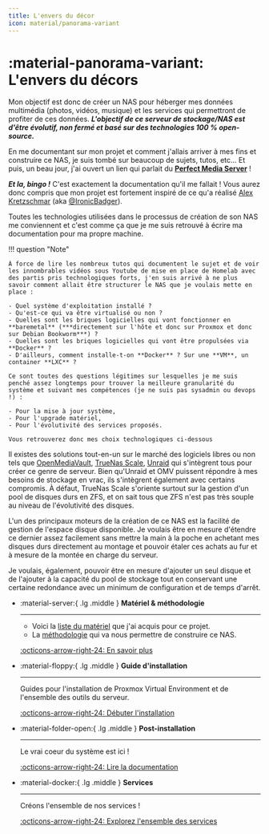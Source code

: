 ```yaml
---
title: L'envers du décor
icon: material/panorama-variant
---
```


# **:material-panorama-variant: L'envers du décors**

Mon objectif est donc de créer un NAS pour héberger mes données multimédia (photos, vidéos, musique) et les services qui permettront de profiter de ces données. ***L'objectif de ce serveur de stockage/NAS est d'être évolutif, non fermé et basé sur des technologies 100 % open-source.***

En me documentant sur mon projet et comment j'allais arriver à mes fins et construire ce NAS, je suis tombé sur beaucoup de sujets, tutos, etc... Et puis, un beau jour, j'ai ouvert un lien qui parlait du **[Perfect Media Server](https://perfectmediaserver.com/)** !

***Et la, bingo !*** C'est exactement la documentation qu'il me fallait ! Vous aurez donc compris que mon projet est fortement inspiré de ce qu'a réalisé [Alex Kretzschmar](https://www.linkedin.com/in/alex-kretzschmar/) (aka [@IronicBadger](https://twitter.com/ironicbadger)).

Toutes les technologies utilisées dans le processus de création de son NAS me conviennent et c'est comme ça que je me suis retrouvé à écrire ma documentation pour ma propre machine.

!!! question "Note"

    À force de lire les nombreux tutos qui documentent le sujet et de voir les innombrables vidéos sous Youtube de mise en place de Homelab avec des partis pris technologiques forts, j'en suis arrivé à ne plus savoir comment allait être structurer le NAS que je voulais mette en place :

    - Quel système d'exploitation installé ?
    - Qu'est-ce qui va être virtualisé ou non ?
    - Quelles sont les briques logicielles qui vont fonctionner en **baremetal** (***directement sur l'hôte et donc sur Proxmox et donc sur Debian Bookworm***) ?
    - Quelles sont les briques logicielles qui vont être propulsées via **Docker** ?
    - D'ailleurs, comment installe-t-on **Docker** ? Sur une **VM**, un container **LXC** ?

    Ce sont toutes des questions légitimes sur lesquelles je me suis penché assez longtemps pour trouver la meilleure granularité du système et suivant mes compétences (je ne suis pas sysadmin ou devops !) :

    - Pour la mise à jour système,
    - Pour l'upgrade matériel,
    - Pour l'évolutivité des services proposés.

    Vous retrouverez donc mes choix technologiques ci-dessous

Il existes des solutions tout-en-un sur le marché des logiciels libres ou non tels que [OpenMediaVault](https://www.openmediavault.org/), [TrueNas Scale](https://www.truenas.com/truenas-scale/), [Unraid](https://unraid.net/fr) qui s'intègrent tous pour créer ce genre de serveur. Bien qu'Unraid et OMV puissent répondre à mes besoins de stockage en vrac, ils s'intègrent également avec certains compromis. À défaut, TrueNas Scale s'oriente surtout sur la gestion d'un pool de disques durs en ZFS, et on sait tous que ZFS n'est pas très souple au niveau de l'évolutivité des disques.

L'un des principaux moteurs de la création de ce NAS est la facilité de gestion de l'espace disque disponible. Je voulais être en mesure d'étendre ce dernier assez facilement sans mettre la main à la poche en achetant mes disques durs directement au montage et pouvoir étaler ces achats au fur et à mesure de la montée en charge du serveur.

Je voulais, également, pouvoir être en mesure d'ajouter un seul disque et de l'ajouter à la capacité du pool de stockage tout en conservant une certaine redondance avec un minimum de configuration et de temps d'arrêt.


<div class="grid cards" markdown>

-   :material-server:{ .lg .middle } **Matériel & méthodologie**

    ---

    - Voici la [liste du matériel](/tech-stack/hardware/) que j'ai acquis pour ce projet.
    - La [méthodologie](/tech-stack/processus/) qui va nous permettre de construire ce NAS.

    [:octicons-arrow-right-24: En savoir plus](/tech-stack/hardware/)

-   :material-floppy:{ .lg .middle } **Guide d'installation**

    ---

    Guides pour l'installation de Proxmox Virtual Environment et de l'ensemble des outils du serveur.

    [:octicons-arrow-right-24: Débuter l'installation](/installation/proxmox/)

-   :material-folder-open:{ .lg .middle } **Post-installation**

    ---

    Le vrai coeur du système est ici !

    [:octicons-arrow-right-24: Lire la documentation](/post-install/)

-   :material-docker:{ .lg .middle } **Services**

    ---

    Créons l'ensemble de nos services !

    [:octicons-arrow-right-24: Explorez l'ensemble des services](/services/)

</div>